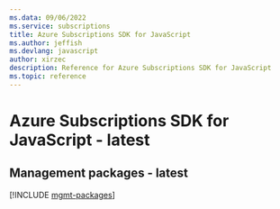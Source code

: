 ```yaml
---
ms.data: 09/06/2022
ms.service: subscriptions
title: Azure Subscriptions SDK for JavaScript
ms.author: jeffish
ms.devlang: javascript
author: xirzec
description: Reference for Azure Subscriptions SDK for JavaScript
ms.topic: reference
---
```

# Azure Subscriptions SDK for JavaScript - latest

## Management packages - latest
[!INCLUDE [mgmt-packages](subscriptions-mgmt-index.md)]